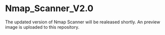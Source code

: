 # Nmap_Scanner_V2.0

The updated version of Nmap Scanner will be realeased shortly.
An preview image is uploaded to this repository.
